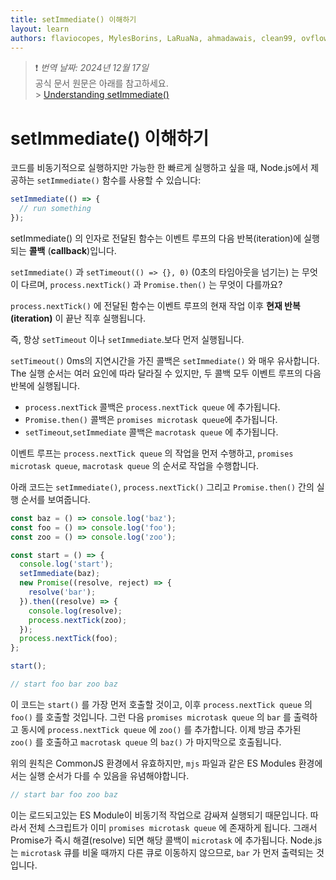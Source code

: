 ```yaml
---
title: setImmediate() 이해하기
layout: learn
authors: flaviocopes, MylesBorins, LaRuaNa, ahmadawais, clean99, ovflowd
---
```


> ❗️ _번역 날짜: 2024년 12월 17일_ <br />
> 공식 문서 원문은 아래를 참고하세요.<br /> > [Understanding setImmediate()](https://nodejs.org/en/learn/asynchronous-work/understanding-setimmediate#understanding-setimmediate)

# setImmediate() 이해하기

코드를 비동기적으로 실행하지만 가능한 한 빠르게 실행하고 싶을 때, Node.js에서 제공하는 `setImmediate()` 함수를 사용할 수 있습니다:

```js
setImmediate(() => {
  // run something
});
```

setImmediate() 의 인자로 전달된 함수는 이벤트 루프의 다음 반복(iteration)에 실행되는 **콜백** (**callback**)입니다.

`setImmediate()` 과 `setTimeout(() => {}, 0)` (0초의 타임아웃을 넘기는) 는 무엇이 다르며, `process.nextTick()` 과 `Promise.then()` 는 무엇이 다를까요?

`process.nextTick()` 에 전달된 함수는 이벤트 루프의 현재 작업 이후 **현재 반복(iteration)** 이 끝난 직후 실행됩니다.

즉, 항상 `setTimeout` 이나 `setImmediate`.보다 먼저 실행됩니다.

`setTimeout()` 0ms의 지연시간을 가진 콜백은 `setImmediate()` 와 매우 유사합니다. The 실행 순서는 여러 요인에 따라 달라질 수 있지만, 두 콜백 모두 이벤트 루프의 다음 반복에 실행됩니다.

- `process.nextTick` 콜백은 `process.nextTick queue` 에 추가됩니다.
- `Promise.then()` 콜백은 `promises microtask queue`에 추가됩니다.
- `setTimeout`,`setImmediate` 콜백은 `macrotask queue` 에 추가됩니다.

이벤트 루프는 `process.nextTick queue` 의 작업을 먼저 수행하고, `promises microtask queue`, `macrotask queue` 의 순서로 작업을 수행합니다.

아래 코드는 `setImmediate()`, `process.nextTick()` 그리고 `Promise.then()` 간의 실행 순서를 보여줍니다.

```js
const baz = () => console.log('baz');
const foo = () => console.log('foo');
const zoo = () => console.log('zoo');

const start = () => {
  console.log('start');
  setImmediate(baz);
  new Promise((resolve, reject) => {
    resolve('bar');
  }).then((resolve) => {
    console.log(resolve);
    process.nextTick(zoo);
  });
  process.nextTick(foo);
};

start();

// start foo bar zoo baz
```

이 코드는 `start()` 를 가장 먼저 호출할 것이고, 이후 `process.nextTick queue` 의 `foo()` 를 호출할 것입니다. 그런 다음 `promises microtask queue` 의 `bar` 를 출력하고 동시에 `process.nextTick queue` 에 `zoo()` 를 추가합니다. 이제 방금 추가된 `zoo()` 를 호출하고 `macrotask queue` 의 `baz()` 가 마지막으로 호출됩니다.

위의 원칙은 CommonJS 환경에서 유효하지만, `mjs` 파일과 같은 ES Modules 환경에서는 실행 순서가 다를 수 있음을 유념해야합니다.

```js
// start bar foo zoo baz
```

이는 로드되고있는 ES Module이 비동기적 작업으로 감싸져 실행되기 때문입니다. 따라서 전체 스크립트가 이미 `promises microtask queue` 에 존재하게 됩니다. 그래서 Promise가 즉시 해결(resolve) 되면 해당 콜백이 `microtask` 에 추가됩니다. Node.js는 `microtask` 큐를 비울 때까지 다른 큐로 이동하지 않으므로, `bar` 가 먼저 출력되는 것입니다.
